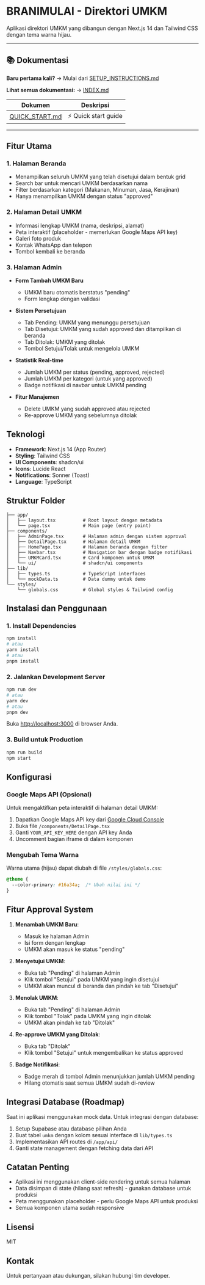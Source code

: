 # BRANIMULAI - Direktori UMKM

Aplikasi direktori UMKM yang dibangun dengan Next.js 14 dan Tailwind CSS dengan tema warna hijau.

---

## 📚 Dokumentasi

**Baru pertama kali?** → Mulai dari [SETUP_INSTRUCTIONS.md](SETUP_INSTRUCTIONS.md)

**Lihat semua dokumentasi:** → [INDEX.md](INDEX.md)

| Dokumen | Deskripsi |
|---------|-----------|
| [QUICK_START.md](QUICK_START.md) | ⚡ Quick start guide |

---

## Fitur Utama

### 1. Halaman Beranda
- Menampilkan seluruh UMKM yang telah disetujui dalam bentuk grid
- Search bar untuk mencari UMKM berdasarkan nama
- Filter berdasarkan kategori (Makanan, Minuman, Jasa, Kerajinan)
- Hanya menampilkan UMKM dengan status "approved"

### 2. Halaman Detail UMKM
- Informasi lengkap UMKM (nama, deskripsi, alamat)
- Peta interaktif (placeholder - memerlukan Google Maps API key)
- Galeri foto produk
- Kontak WhatsApp dan telepon
- Tombol kembali ke beranda

### 3. Halaman Admin
- **Form Tambah UMKM Baru**
  - UMKM baru otomatis berstatus "pending"
  - Form lengkap dengan validasi
  
- **Sistem Persetujuan**
  - Tab Pending: UMKM yang menunggu persetujuan
  - Tab Disetujui: UMKM yang sudah approved dan ditampilkan di beranda
  - Tab Ditolak: UMKM yang ditolak
  - Tombol Setujui/Tolak untuk mengelola UMKM

- **Statistik Real-time**
  - Jumlah UMKM per status (pending, approved, rejected)
  - Jumlah UMKM per kategori (untuk yang approved)
  - Badge notifikasi di navbar untuk UMKM pending

- **Fitur Manajemen**
  - Delete UMKM yang sudah approved atau rejected
  - Re-approve UMKM yang sebelumnya ditolak

## Teknologi

- **Framework**: Next.js 14 (App Router)
- **Styling**: Tailwind CSS
- **UI Components**: shadcn/ui
- **Icons**: Lucide React
- **Notifications**: Sonner (Toast)
- **Language**: TypeScript

## Struktur Folder

```
├── app/
│   ├── layout.tsx          # Root layout dengan metadata
│   └── page.tsx            # Main page (entry point)
├── components/
│   ├── AdminPage.tsx       # Halaman admin dengan sistem approval
│   ├── DetailPage.tsx      # Halaman detail UMKM
│   ├── HomePage.tsx        # Halaman beranda dengan filter
│   ├── Navbar.tsx          # Navigation bar dengan badge notifikasi
│   ├── UMKMCard.tsx        # Card komponen untuk UMKM
│   └── ui/                 # shadcn/ui components
├── lib/
│   ├── types.ts            # TypeScript interfaces
│   └── mockData.ts         # Data dummy untuk demo
└── styles/
    └── globals.css         # Global styles & Tailwind config
```

## Instalasi dan Penggunaan

### 1. Install Dependencies

```bash
npm install
# atau
yarn install
# atau
pnpm install
```

### 2. Jalankan Development Server

```bash
npm run dev
# atau
yarn dev
# atau
pnpm dev
```

Buka [http://localhost:3000](http://localhost:3000) di browser Anda.

### 3. Build untuk Production

```bash
npm run build
npm start
```

## Konfigurasi

### Google Maps API (Opsional)

Untuk mengaktifkan peta interaktif di halaman detail UMKM:

1. Dapatkan Google Maps API key dari [Google Cloud Console](https://console.cloud.google.com/)
2. Buka file `/components/DetailPage.tsx`
3. Ganti `YOUR_API_KEY_HERE` dengan API key Anda
4. Uncomment bagian iframe di dalam komponen

### Mengubah Tema Warna

Warna utama (hijau) dapat diubah di file `/styles/globals.css`:

```css
@theme {
  --color-primary: #16a34a;  /* Ubah nilai ini */
}
```

## Fitur Approval System

1. **Menambah UMKM Baru**: 
   - Masuk ke halaman Admin
   - Isi form dengan lengkap
   - UMKM akan masuk ke status "pending"

2. **Menyetujui UMKM**:
   - Buka tab "Pending" di halaman Admin
   - Klik tombol "Setujui" pada UMKM yang ingin disetujui
   - UMKM akan muncul di beranda dan pindah ke tab "Disetujui"

3. **Menolak UMKM**:
   - Buka tab "Pending" di halaman Admin
   - Klik tombol "Tolak" pada UMKM yang ingin ditolak
   - UMKM akan pindah ke tab "Ditolak"

4. **Re-approve UMKM yang Ditolak**:
   - Buka tab "Ditolak"
   - Klik tombol "Setujui" untuk mengembalikan ke status approved

5. **Badge Notifikasi**:
   - Badge merah di tombol Admin menunjukkan jumlah UMKM pending
   - Hilang otomatis saat semua UMKM sudah di-review

## Integrasi Database (Roadmap)

Saat ini aplikasi menggunakan mock data. Untuk integrasi dengan database:

1. Setup Supabase atau database pilihan Anda
2. Buat tabel `umkm` dengan kolom sesuai interface di `lib/types.ts`
3. Implementasikan API routes di `/app/api/`
4. Ganti state management dengan fetching data dari API

## Catatan Penting

- Aplikasi ini menggunakan client-side rendering untuk semua halaman
- Data disimpan di state (hilang saat refresh) - gunakan database untuk produksi
- Peta menggunakan placeholder - perlu Google Maps API untuk produksi
- Semua komponen utama sudah responsive

## Lisensi

MIT

## Kontak

Untuk pertanyaan atau dukungan, silakan hubungi tim developer.